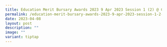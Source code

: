 ```yaml
---
title: Education Merit Bursary Awards 2023 9 Apr 2023 Session 1 (2) @ Cairnhill CC
permalink: /education-merit-bursary-awards-2023-9-apr-2023-session-1-2-cairnhill-cc/
date: 2023-04-08
layout: post
description: ""
image: ""
variant: tiptap
---
```

